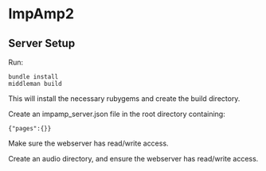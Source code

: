 ImpAmp2
=======

Server Setup
------------

Run:

    bundle install
    middleman build

This will install the necessary rubygems and create the build directory.

Create an impamp_server.json file in the root directory containing:

    {"pages":{}}

Make sure the webserver has read/write access.

Create an audio directory, and ensure the webserver has read/write access.